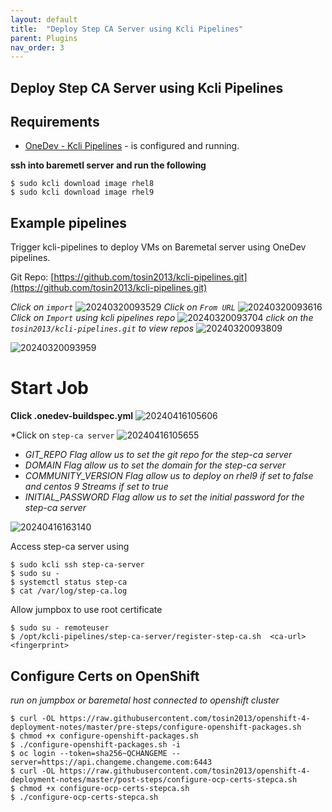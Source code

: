 ```yaml
---
layout: default
title:  "Deploy Step CA Server using Kcli Pipelines"
parent: Plugins
nav_order: 3
---
```


## Deploy Step CA Server using Kcli Pipelines

## Requirements
* [OneDev - Kcli Pipelines](../plugins/onedev-kcli-pipelines.html)  - is configured and running.  
  
**ssh into baremetl server and run the following**
```
$ sudo kcli download image rhel8
$ sudo kcli download image rhel9
```


## Example pipelines

Trigger kcli-pipelines to deploy VMs on Baremetal server using OneDev pipelines.

Git Repo: [https://github.com/tosin2013/kcli-pipelines.git](https://github.com/tosin2013/kcli-pipelines.git)

*Click on `import`*
![20240320093529](https://i.imgur.com/1b3zrpr.png)
*Click on `From URL`*
![20240320093616](https://i.imgur.com/pwPpEx0.png)
*Click on `Import` using kcli pipelines repo*
![20240320093704](https://i.imgur.com/EZTDdm5.png)
*click on the `tosin2013/kcli-pipelines.git` to view repos*
![20240320093809](https://i.imgur.com/MgdGkEN.png)

![20240320093959](https://i.imgur.com/pVvwaTR.png)

# Start Job 
**Click .onedev-buildspec.yml**
![20240416105606](https://i.imgur.com/YxCRKv7.png)

*Click on `step-ca server` 
![20240416105655](https://i.imgur.com/6DR9I3D.png)

* *GIT_REPO  Flag allow us to set the git repo for the step-ca server*
* *DOMAIN  Flag allow us to set the domain for the step-ca server*
* *COMMUNITY_VERSION  Flag allow us to deploy on rhel9 if set to false and centos 9 Streams if set to true*
* *INITIAL_PASSWORD  Flag allow us to set the initial password for the step-ca server*

![20240416163140](https://i.imgur.com/J9yPo0r.png)

Access step-ca server using 
```
$ sudo kcli ssh step-ca-server
$ sudo su -
$ systemctl status step-ca
$ cat /var/log/step-ca.log 
```

Allow jumpbox to use root certificate
```
$ sudo su - remoteuser 
$ /opt/kcli-pipelines/step-ca-server/register-step-ca.sh  <ca-url> <fingerprint>
```


## Configure Certs on OpenShift
*run on jumpbox or baremetal host connected to openshift cluster*
```
$ curl -OL https://raw.githubusercontent.com/tosin2013/openshift-4-deployment-notes/master/pre-steps/configure-openshift-packages.sh
$ chmod +x configure-openshift-packages.sh
$ ./configure-openshift-packages.sh -i
$ oc login --token=sha256~QCHANGEME --server=https://api.changeme.changeme.com:6443
$ curl -OL https://raw.githubusercontent.com/tosin2013/openshift-4-deployment-notes/master/post-steps/configure-ocp-certs-stepca.sh
$ chmod +x configure-ocp-certs-stepca.sh
$ ./configure-ocp-certs-stepca.sh
```
